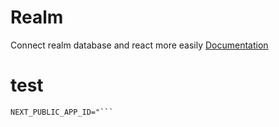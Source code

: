 # Realm

Connect realm database and react more easily
[Documentation](https://realm.llampukaq.com)

# test

````
NEXT_PUBLIC_APP_ID="```
````
